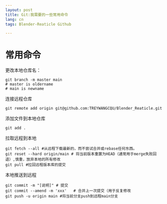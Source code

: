 ```yaml
---
layout: post
title: Git:我需要的一些常用命令
lang: cn
tags: Blender-Reaticle Github

---
```


# 常用命令

更改本地仓库名： 
``` shell
git branch -m master main
# master is oldername
# main is newname
```
连接远程仓库
``` shell
git remote add origin git@github.com:TREYWANGCQU/Blender_Reaticle.git

```
添加文件到本地仓库
```
git add .
```

拉取远程到本地
```
git fetch --all #从远程下载最新的，而不尝试合并或rebase任何东西。
git reset --hard origin/main # 将当前版本重置为HEAD（通常用于merge失败回退）,慎重，放弃本地的所有修改
git pull #拉回远程版本库的提交
```

本地推送到远程
``` shell
git commit -m "[说明]" # 提交
git commit --amend -m 'xxx'   # 合并上一次提交（用于反复修改
git push -u origin main #将当前分支push到远程main分支 
```
